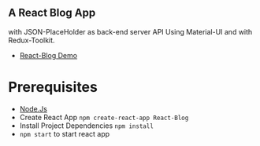 ## A React Blog App 
with JSON-PlaceHolder as back-end server API Using Material-UI and with Redux-Toolkit.

* [React-Blog Demo](staging.d168qfoq97tz5h.amplifyapp.com)

# Prerequisites
* [Node.Js](https://nodejs.org/en/download/current)
* Create React App ``` npm create-react-app React-Blog ```
* Install Project Dependencies ``` npm install ```
* ```npm start``` to start react app